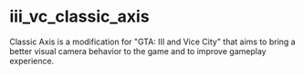# iii_vc_classic_axis
Classic Axis is a modification for "GTA: III and Vice City" that aims to bring a better visual camera behavior to the game and to improve gameplay experience.
